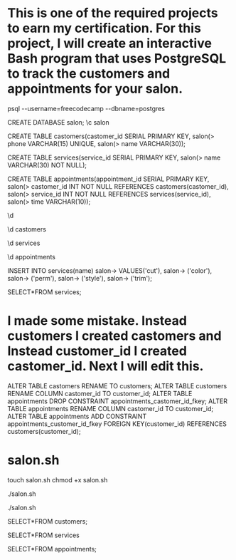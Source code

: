 # This is one of the required projects to earn my certification. For this project, I will create an interactive Bash program that uses PostgreSQL to track the customers and appointments for your salon. 
<!-- Complete the tasks below

You should create a database named salon

You should connect to your database, then create tables named customers, appointments, and services

Each table should have a primary key column that automatically increments

Each primary key column should follow the naming convention, table_name_id. For example, the customers table should have a customer_id key. Note that there’s no s at the end of customer

Your appointments table should have a customer_id foreign key that references the customer_id column from the customers table

Your appointments table should have a service_id foreign key that references the service_id column from the services table

Your customers table should have phone that is a VARCHAR and must be unique

Your customers and services tables should have a name column

Your appointments table should have a time column that is a VARCHAR

You should have at least three rows in your services table for the different services you offer, one with a service_id of 1

You should create a script file named salon.sh in the project folder

Your script file should have a “shebang” that uses bash when the file is executed (use #! /bin/bash)

Your script file should have executable permissions

You should not use the clear command in your script

You should display a numbered list of the services you offer before the first prompt for input, each with the format #) <service>. For example, 1) cut, where 1 is the service_id

If you pick a service that doesn't exist, you should be shown the same list of services again

Your script should prompt users to enter a service_id, phone number, a name if they aren’t already a customer, and a time. You should use read to read these inputs into variables named SERVICE_ID_SELECTED, CUSTOMER_PHONE, CUSTOMER_NAME, and SERVICE_TIME

If a phone number entered doesn’t exist, you should get the customers name and enter it, and the phone number, into the customers table

You can create a row in the appointments table by running your script and entering 1, 555-555-5555, Fabio, 10:30 at each request for input if that phone number isn’t in the customers table. The row should have the customer_id for that customer, and the service_id for the service entered

You can create another row in the appointments table by running your script and entering 2, 555-555-5555, 11am at each request for input if that phone number is already in the customers table. The row should have the customer_id for that customer, and the service_id for the service entered

After an appointment is successfully added, you should output the message I have put you down for a <service> at <time>, <name>. For example, if the user chooses cut as the service, 10:30 is entered for the time, and their name is Fabio in the database the output would be I have put you down for a cut at 10:30, Fabio. Make sure your script finishes running after completing any of the tasks above, or else the tests won't pass -->
psql --username=freecodecamp --dbname=postgres
<!-- psql (12.17 (Ubuntu 12.17-1.pgdg22.04+1))
SSL connection (protocol: TLSv1.3, cipher: TLS_AES_256_GCM_SHA384, bits: 256, compression: off)
Type "help" for help. -->

CREATE DATABASE salon;
\c salon
<!-- SSL connection (protocol: TLSv1.3, cipher: TLS_AES_256_GCM_SHA384, bits: 256, compression: off)
You are now connected to database "salon" as user "freecodecamp". -->
CREATE TABLE castomers(castomer_id SERIAL PRIMARY KEY,
salon(> phone VARCHAR(15) UNIQUE,
salon(> name VARCHAR(30));

CREATE TABLE services(service_id SERIAL PRIMARY KEY,
salon(>  name VARCHAR(30) NOT NULL);

CREATE TABLE appointments(appointment_id SERIAL PRIMARY KEY,
salon(> castomer_id INT NOT NULL REFERENCES castomers(castomer_id),
salon(> service_id INT NOT NULL REFERENCES services(service_id),
salon(> time VARCHAR(10));

\d
<!-- 
                          List of relations
 Schema |              Name               |   Type   |    Owner     
--------+---------------------------------+----------+--------------
 public | appointments                    | table    | freecodecamp
 public | appointments_appointment_id_seq | sequence | freecodecamp
 public | castomers                       | table    | freecodecamp
 public | castomers_castomer_id_seq       | sequence | freecodecamp
 public | services                        | table    | freecodecamp
 public | services_service_id_seq         | sequence | freecodecamp
(6 rows) -->

\d castomers
<!-- 
   Column    |         Type          | Collation | Nullable |                    Default                     
-------------+-----------------------+-----------+----------+------------------------------------------------
-------------+-----------------------+-----------+----------+------------------------------------------------
 castomer_id | integer               |           | not null | nextval('castomers_castomer_id_seq'::regclass)
 phone       | character varying(15) |           |          | 
 name        | character varying(30) |           |          | 
Indexes:
    "castomers_pkey" PRIMARY KEY, btree (castomer_id)
    "castomers_phone_key" UNIQUE CONSTRAINT, btree (phone)
Referenced by:
    TABLE "appointments" CONSTRAINT "appointments_castomer_id_fkey" FOREIGN KEY (castomer_id) REFERENCES castomers(castomer_id) -->

\d services
<!-- 
 Column   |         Type          | Collation | Nullable |                   Default                    
------------+-----------------------+-----------+----------+----------------------------------------------
 service_id | integer               |           | not null | nextval('services_service_id_seq'::regclass)
 name       | character varying(30) |           | not null | 
Indexes:
    "services_pkey" PRIMARY KEY, btree (service_id)
Referenced by:
    TABLE "appointments" CONSTRAINT "appointments_service_id_fkey" FOREIGN KEY (service_id) REFERENCES services(service_id) -->

\d appointments
<!-- 
                                            Table "public.appointments"
     Column     |         Type          | Collation | Nullable |                       Default                        
----------------+-----------------------+-----------+----------+------------------------------------------------------
 appointment_id | integer               |           | not null | nextval('appointments_appointment_id_seq'::regclass)
 castomer_id    | integer               |           | not null | 
 service_id     | integer               |           | not null | 
 time           | character varying(10) |           |          | 
Indexes:
    "appointments_pkey" PRIMARY KEY, btree (appointment_id)
Foreign-key constraints:
    "appointments_castomer_id_fkey" FOREIGN KEY (castomer_id) REFERENCES castomers(castomer_id)
    "appointments_service_id_fkey" FOREIGN KEY (service_id) REFERENCES services(service_id) -->

INSERT INTO services(name) 
salon-> VALUES('cut'),
salon-> ('color'),
salon-> ('perm'),
salon-> ('style'),
salon-> ('trim');

SELECT*FROM services;
 <!-- service_id | name  
------------+-------
          1 | cut
          2 | color
          3 | perm
          4 | style
          5 | trim
(5 rows) -->
# I made some mistake. Instead customers I created castomers and Instead customer_id I created castomer_id. Next I will edit this.
ALTER TABLE castomers RENAME TO customers;
ALTER TABLE customers RENAME COLUMN castomer_id TO customer_id;
ALTER TABLE appointments DROP CONSTRAINT appointments_castomer_id_fkey;
ALTER TABLE appointments RENAME COLUMN castomer_id TO customer_id;
ALTER TABLE appointments ADD CONSTRAINT appointments_customer_id_fkey FOREIGN KEY(customer_id) REFERENCES customers(customer_id);
# salon.sh
touch salon.sh
chmod +x salon.sh

./salon.sh
<!-- 
~~~~~ MY SALON ~~~~~


Welcome to My Salon, how can I help you?
1) cut
2) color
3) perm
4) style
5) trim
10

I could not find that service. What would you like today?
1) cut
2) color
3) perm
4) style
5) trim
1

What's your phone number?
555-555-5555

I don't have a record for that phone number, what's your name?
Fabio

What time would you like your cut, Fabio?
10:30

I have put you down for a cut at 10:30, Fabio. -->

./salon.sh
<!-- 
~~~~~ MY SALON ~~~~~


Welcome to My Salon, how can I help you?
1) cut
2) color
3) perm
4) style
5) trim
2

What's your phone number?
555-555-5555

What time would you like your color, Fabio?
11am

I have put you down for a color at 11am, Fabio. -->
SELECT*FROM customers;
 <!-- customer_id |    phone     |  name   
-------------+--------------+---------
           1 | 6354         | NASTIIA
           2 | 1111         | kat
           3 | 2222         | Met
           4 | 3333         | Jo
           5 | 555-555-5555 | Fabio
(5 rows) -->
 SELECT*FROM services
<!-- salon-> ;
 service_id | name  
------------+-------
          1 | cut
          2 | color
          3 | perm
          4 | style
          5 | trim
(5 rows) -->

SELECT*FROM appointments;
 <!-- appointment_id | customer_id | service_id | time  
----------------+-------------+------------+-------
              1 |           3 |          4 | 11AM
              2 |           2 |          3 | 15:30
              3 |           1 |          2 | 10
              4 |           1 |          3 | 10
              5 |           1 |          3 | 10
              6 |           5 |          1 | 10:30
              7 |           5 |          2 | 11am
(7 rows) -->
